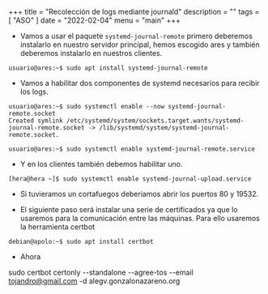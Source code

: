 +++
title = "Recolección de logs mediante journald"
description = ""
tags = [
    "ASO"
]
date = "2022-02-04"
menu = "main"
+++

* Vamos a usar el paquete `systemd-journal-remote` primero deberemos instalarlo en nuestro servidor principal, hemos escogido ares y también deberemos instalarlo en nuestros clientes.

~~~
usuario@ares:~$ sudo apt install systemd-journal-remote
~~~

* Vamos a habilitar dos componentes de systemd necesarios para recibir los logs.

~~~
usuario@ares:~$ sudo systemctl enable --now systemd-journal-remote.socket
Created symlink /etc/systemd/system/sockets.target.wants/systemd-journal-remote.socket -> /lib/systemd/system/systemd-journal-remote.socket.

usuario@ares:~$ sudo systemctl enable systemd-journal-remote.service
~~~

* Y en los clientes también debemos habilitar uno.

~~~
[hera@hera ~]$ sudo systemctl enable systemd-journal-upload.service
~~~

* Si tuvieramos un cortafuegos deberiamos abrir los puertos 80 y 19532.

* El siguiente paso será instalar una serie de certificados ya que lo usaremos para la comunicación entre las máquinas. Para ello usaremos la herramienta certbot

~~~
debian@apolo:~$ sudo apt install certbot
~~~

* Ahora 

sudo certbot certonly --standalone --agree-tos --email tojandro@gmail.com -d alegv.gonzalonazareno.org
